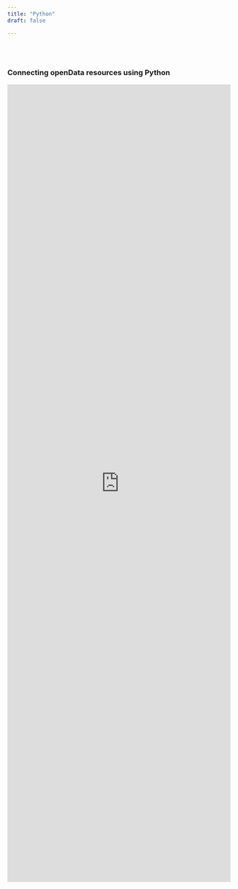 ```yaml
---
title: "Python"
draft: false

---
```


<br><br>
### Connecting openData resources using Python

<iframe
  src="https://htmlpreview.github.io/?https://github.com/DOSM-GitHub/opendosm/blob/master/tutorial/MYSIDC_URL_to_Python.html"
  style="width:100%; height:1800px;"
  frameborder="0"  
></iframe>
